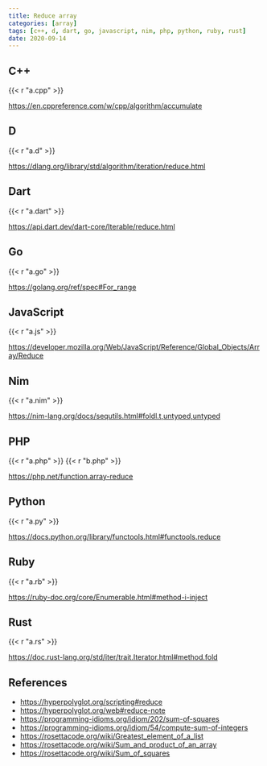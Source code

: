 ```yaml
---
title: Reduce array
categories: [array]
tags: [c++, d, dart, go, javascript, nim, php, python, ruby, rust]
date: 2020-09-14
---
```


## C++

{{< r "a.cpp" >}}

<https://en.cppreference.com/w/cpp/algorithm/accumulate>

## D

{{< r "a.d" >}}

<https://dlang.org/library/std/algorithm/iteration/reduce.html>

## Dart

{{< r "a.dart" >}}

<https://api.dart.dev/dart-core/Iterable/reduce.html>

## Go

{{< r "a.go" >}}

<https://golang.org/ref/spec#For_range>

## JavaScript

{{< r "a.js" >}}

<https://developer.mozilla.org/Web/JavaScript/Reference/Global_Objects/Array/Reduce>

## Nim

{{< r "a.nim" >}}

<https://nim-lang.org/docs/sequtils.html#foldl.t,untyped,untyped>

## PHP

{{< r "a.php" >}}
{{< r "b.php" >}}

<https://php.net/function.array-reduce>

## Python

{{< r "a.py" >}}

<https://docs.python.org/library/functools.html#functools.reduce>

## Ruby

{{< r "a.rb" >}}

<https://ruby-doc.org/core/Enumerable.html#method-i-inject>

## Rust

{{< r "a.rs" >}}

<https://doc.rust-lang.org/std/iter/trait.Iterator.html#method.fold>

## References

- <https://hyperpolyglot.org/scripting#reduce>
- <https://hyperpolyglot.org/web#reduce-note>
- <https://programming-idioms.org/idiom/202/sum-of-squares>
- <https://programming-idioms.org/idiom/54/compute-sum-of-integers>
- <https://rosettacode.org/wiki/Greatest_element_of_a_list>
- <https://rosettacode.org/wiki/Sum_and_product_of_an_array>
- <https://rosettacode.org/wiki/Sum_of_squares>
